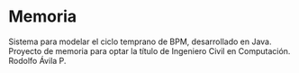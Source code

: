 # Memoria
Sistema para modelar el ciclo temprano de BPM, desarrollado en Java.
Proyecto de memoria para optar la título de Ingeniero Civil en Computación.
Rodolfo Ávila P.
